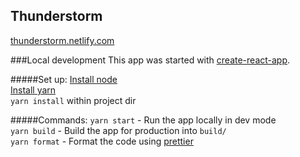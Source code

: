 ## Thunderstorm

[thunderstorm.netlify.com](https://thunderstorm.netlify.com/)

###Local development
This app was started with [create-react-app](https://github.com/facebook/create-react-app).

#####Set up:
[Install node](https://nodejs.org/en/download/)  
[Install yarn](https://yarnpkg.com/lang/en/docs/install/)  
`yarn install` within project dir

#####Commands:
`yarn start` - Run the app locally in dev mode  
`yarn build` - Build the app for production into `build/`  
`yarn format` - Format the code using   [prettier](https://github.com/prettier/prettier)
